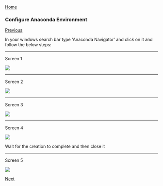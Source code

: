 [Home](https://ddtrades.github.io/autotrade/)

### Configure Anaconda Environment
[Previous](https://ddtrades.github.io/autotrade/install_anaconda)


In your windows search bar type 'Anaconda Navigator' and click on it and follow the below steps:

---
Screen 1

![](https://ddtrades.github.io/autotrade/img/an-1.jpg)

---
Screen 2

![](https://ddtrades.github.io/autotrade/img/an-2.jpg)

---
Screen 3

![](https://ddtrades.github.io/autotrade/img/an-3.jpg)

---
Screen 4

![](https://ddtrades.github.io/autotrade/img/an-4.jpg)

Wait for the creation to complete and then close it

---
Screen 5

![](https://ddtrades.github.io/autotrade/img/an-5.jpg)


[Next](https://ddtrades.github.io/autotrade/install_pycharm)